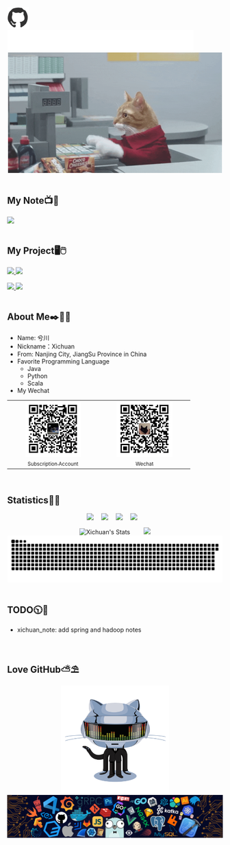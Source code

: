 <!--
#### Hi, 👋  I'm <a href="https://raray-chuan.github.io/xichuan_note" target="_blank">Xichuan </a>,If my note can help you in your work, please give me a following and a star!🍗
-->
<div >
    <!--<a href="https://raray-chuan.github.io/xichuan_note"><img height='50px' src="img/github-ico.gif" alt="xichuan_note" /></a>-->
    <!--<a href="https://raray-chuan.github.io/xichuan_note"><img height='50px' src="img/text.svg" alt="xichuan_note" /></a>-->
    <a href="https://raray-chuan.github.io/xichuan_note"><img height='50px' src="https://raw.githubusercontent.com/Raray-chuan/xichuan_blog_pic/main/img/inner/github-ico.gif" alt="xichuan_note" /></a>
    &emsp;&emsp;
    <a href="https://raray-chuan.github.io/xichuan_note"><img height='50px' src="https://raw.githubusercontent.com/Raray-chuan/xichuan_blog_pic/main/img/inner/text.svg" alt="xichuan_note" /></a>
  <span>&emsp;&emsp;</span>
</div>

<div align="center" >
    <!--<img  width="500px" order-radius="100px" src="img/head/cat/cat04.gif"/>-->
    <img  width="500px" order-radius="100px" src="https://raw.githubusercontent.com/Raray-chuan/xichuan_blog_pic/main/img/inner/head/cat/cat04.gif"/>
</div>
<br>


## My Note📺🍻
<div align="">
<a href="https://github.com/Raray-chuan/xichuan_note">
  <img height="125px"  src="https://github-readme-stats.vercel.app/api/pin/?username=Raray-chuan&repo=xichuan_note&theme=panda&hide_border=false" />
</a>
</div>
<br>


## My Project🖥️🖱️
<div align="">
<a href="https://github.com/Raray-chuan/mini-Springmvc">
  <img height="125px" src="https://github-readme-stats.vercel.app/api/pin/?username=Raray-chuan&repo=mini-Springmvc&theme=flag-india&hide_border=false" />
</a>
<a href="https://github.com/Raray-chuan/springboot-kerberos-hikari-impala">
  <img height="125px" src="https://github-readme-stats.vercel.app/api/pin/?username=Raray-chuan&repo=springboot-kerberos-hikari-impala&theme=flag-india&hide_border=false" />
</a>
</div>
<br>

<div align="">
<a href="https://github.com/Raray-chuan/quality-manage">
  <img height="125px" src="https://github-readme-stats.vercel.app/api/pin/?username=Raray-chuan&repo=quality-manage&theme=flag-india&hide_border=false" />
</a>
<a href="https://github.com/Raray-chuan/HikariCP-4.0.3">
  <img height="125px" src="https://github-readme-stats.vercel.app/api/pin/?username=Raray-chuan&repo=HikariCP-4.0.3&theme=flag-india&hide_border=false" />
</a>
</div>
<br>

## About Me✒️🙋‍♂️️
- Name: 兮川
- Nickname：Xichuan
- From: Nanjing City, JiangSu Province in China
- Favorite Programming Language
    - Java
    - Python
    - Scala
- My Wechat
<table  style="right: 200px">
    <tr>
      <td align="center" style="width: 200px;">
        <a href="https://github.com/Raray-chuan">
          <!--<img src="img/qrcode-for-xichuan.jpg" style="width: 130px;"><br>-->
          <img src="https://raw.githubusercontent.com/Raray-chuan/xichuan_blog_pic/main/img/inner/qrcode-for-xichuan.jpg" style="width: 130px;"><br>
          <sub>Subscription Account</sub>
        </a><br>
      </td>
      <td align="center" style="width: 200px;">
        <a href="https://github.com/Raray-chuan">
          <!--<img src="https://raw.githubusercontent.com/Raray-chuan/xichuan_blog_pic/main/img/inner/qrcode-for-it_fushang.jpg" style="width: 130px;"><br>-->
          <img src="./img/qrcode-for-it_fushang.jpg" style="width: 130px;"><br>
          <sub>Wechat</sub>
        </a><br>
      </td>
    </tr>
</table>    
<br>

## Statistics🍉🍓
<p align="center">
    <a title="github" target="_blank" href="https://github.com/raray-chuan"><img src="https://img.shields.io/badge/dynamic/json?label=GitHub&suffix=%20followers&query=%24.data.totalSubs&url=https%3A%2F%2Fapi.spencerwoo.com%2Fsubstats%2F%3Fsource%3Dgithub%26queryKey%3Draray-chuan&labelColor=282c34&color=353940&logo=github&longCache=true" ></a>&emsp;
    <img src="https://visitor-badge.glitch.me/badge?page_id=raray-chuan" />&emsp; 
    <a href="https://blog.csdn.net/zc_ad/"><img src="https://img.shields.io/badge/CSDN-博客-blue"/></a>&emsp;
    <a href="https://space.bilibili.com/276402816/"><img src="https://img.shields.io/badge/bilibili-哔哩哔哩-ff69b4"/></a>&emsp;
</p>

<div align="center">
<span>&emsp;&emsp;</span>
    <img height="150px"  alt="Xichuan's Stats" src="https://github-readme-stats.vercel.app/api?username=raray-chuan" /><span>&emsp;&emsp;</span>
    <img height="150px" src="https://github-readme-streak-stats.herokuapp.com/?user=raray-chuan" />
    <!--<img height="150px" src="https://github-readme-stats.vercel.app/api/top-langs/?username=raray-chuan&layout=compact&langs_count=8" />-->
<span>&emsp;&emsp;</span>
</div>

<div align="center">
    <img src="https://raw.githubusercontent.com/raray-chuan/raray-chuan/main/img/github-contribution-grid-snake.svg" >
</div>
<br>


## TODO🕥📡
- xichuan_note: add spring and hadoop notes
<br>


## Love GitHub⛅⛱️
<!--<div align="center"><img width="50%" src="./img/github-pic.gif"/></div>-->
<!--<div align="center"><img src="./img/bottom.png" /></div>-->
<div align="center"><img width="50%" src="https://raw.githubusercontent.com/Raray-chuan/xichuan_blog_pic/main/img/inner/github-pic.gif"/></div>
<div align="center"><img src="https://raw.githubusercontent.com/Raray-chuan/xichuan_blog_pic/main/img/inner/bottom.png" /></div>



<!-- 隐藏帮助文档
如果你能看到，说明你也想个性化readme,下面连接可以有助于你生成自己的readme主页：
别人写的blog,可以参考一下：https://www.yuque.com/achuan-2/blog/dq718n ; https://zhuanlan.zhihu.com/p/454957736?utm_id=0
参考主页: https://github.com/sun0225SUN/sun0225SUN

效果GitHub地址:
1.打字特效生成：https://readme-typing-svg.herokuapp.com/demo/
2.github-readme-stats(github代码信息):https://github.com/anuraghazra/github-readme-stats
3.github-readme-streak-stats(连续打卡):https://github.com/DenverCoder1/github-readme-streak-stats
4.github-readme-activity-graph(GitHub 活动统计图):https://github.com/Ashutosh00710/github-readme-activity-graph
5.snk(贪吃蛇):https://github.com/Platane/snk
6.dynamic-badge(动态图标):https://shields.io/#dynamic-badge
7.github-readme-stats(项目展示):https://github.com/anuraghazra/github-readme-stats
-->
